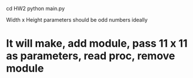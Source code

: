 cd HW2
python main.py

Width x Height parameters should be odd numbers ideally

# It will make, add module, pass 11 x 11 as parameters, read proc, remove module
